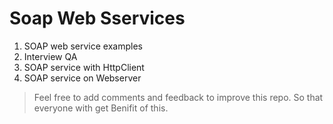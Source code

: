 # Soap Web Sservices
1. SOAP web service examples
2. Interview QA
3. SOAP service with HttpClient
4. SOAP service on Webserver

>Feel free to add comments and feedback to improve this repo. So that everyone with get Benifit of this.
